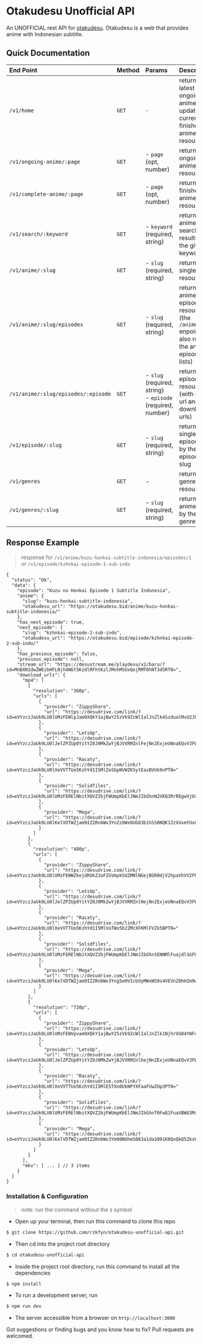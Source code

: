 # Otakudesu Unofficial API

An UNOFFICIAL rest API for [otakudesu](https://otakudesu.lol). Otakudesu is a web that provides anime with Indonesian subtitle.

## Quick Documentation 

| End Point | Method | Params | Description | Example |
| :-- | :-- | :-- | :-- | :-- |
| `/v1/home` | `GET` | `-`  | returns latest ongoing anime update & currently finished anime resources | [`/v1/home`](https://otakudesu.ryzendesu.vip/v1/home) |
| `/v1/ongoing-anime/:page` | `GET` | - `page` (opt, number) | returns ongoing anime resources | [`/v1/ongoing-anime`](https://otakudesu.ryzendesu.vip/v1/ongoing-anime) |
| `/v1/complete-anime/:page` | `GET` | - `page` (opt, number)  | returns finished anime resources | [`/v1/complete-anime/10`](https://otakudesu.ryzendesu.vip/v1/complete-anime/10) |
| `/v1/search/:keyword` | `GET` | - `keyword` (required, string)  | returns anime search results from the given keyword | [`/v1/search/Hibike Euphonium`](https://otakudesu.ryzendesu.vip/v1/search/Hibike%20Euphonium) |
| `/v1/anime/:slug` | `GET` | - `slug` (required, string)  | returns single anime resource | [`/v1/anime/kuzu-honkai-subtitle-indonesia`](https://otakudesu.ryzendesu.vip/v1/anime/kuzu-honkai-subtitle-indonesia) |
| `/v1/anime/:slug/episodes` | `GET` | - `slug` (required, string)  | returns anime episode lists resource (the `/anime/:slug` enpoint's also return the anime episode lists) | [`/v1/anime/kuzu-honkai-subtitle-indonesia/episodes`](https://otakudesu.ryzendesu.vip/v1/anime/kuzu-honkai-subtitle-indonesia/episodes) |
| `/v1/anime/:slug/episodes/:episode` | `GET` | - `slug` (required, string) <br> - `episode` (required, number)  | returns episode resource (with stream url and download urls) | [`/v1/anime/kuzu-honkai-subtitle-indonesia/episodes/1`](https://otakudesu.ryzendesu.vip/v1/anime/kuzu-honkai-subtitle-indonesia/episodes/1) |
| `/v1/episode/:slug` | `GET` | - `slug` (required, string)  | returns single episode data by the episode's slug | [`/v1/episode/kzhnkai-episode-1-sub-indo`](https://otakudesu.ryzendesu.vip/v1/episode/kzhnkai-episode-1-sub-indo) |
| `/v1/genres` | `GET` | - | returns genre lists resource | [`/v1/genres`](https://otakudesu.ryzendesu.vip/v1/genres) |
| `/v1/genres/:slug` | `GET` | - `slug` (required, string)  | returns anime lists by the genre's slug | [`/v1/genres/sports`](https://otakudesu.ryzendesu.vip/v1/genres/sports) |

## Response Example
> response for `/v1/anime/kuzu-honkai-subtitle-indonesia/episodes/1` or `/v1/episode/kzhnkai-episode-1-sub-indo`  
```json5
{
  "status": "Ok",
  "data": {
    "episode": "Kuzu no Honkai Episode 1 Subtitle Indonesia",
    "anime": {
      "slug": "kuzu-honkai-subtitle-indonesia",
      "otakudesu_url": "https://otakudesu.bid/anime/kuzu-honkai-subtitle-indonesia/"
    },
    "has_next_episode": true,
    "next_episode": {
      "slug": "kzhnkai-episode-2-sub-indo",
      "otakudesu_url": "https://otakudesu.bid/episode/kzhnkai-episode-2-sub-indo/"
    },
    "has_previous_episode": false,
    "previous_episode": null,
    "stream_url": "https://desustream.me/playdesu/v2/baru/?id=MnBXN1dwZWEzbHFLNjh4NGt5KzdlRFhtKzlJMnhMSUxQejRMT0hNT3dSRT0=",
    "download_urls": {
      "mp4": [
        {
          "resolution": "360p",
          "urls": [
            {
              "provider": "ZippyShare",
              "url": "https://desudrive.com/link/?id=eVYzczJaUk9LU0lUMzFEWlpJam9XQkY1ajBwY25zVk9ZcWlIalJnZlk4SzdualMvU2J0T0tCd0k3OFZZdHNsWnpnPT0="
            },
            {
              "provider": "LetsUp",
              "url": "https://desudrive.com/link/?id=eVYzczJaUk9LU0lJelZPZUp0YitYZ0J0MkZwYjBJVVRMZnlFejNnZExjeUNnaEQvV3FWdmNnQVV5ODhZODVBRWs5bFdBbVMzYkw3NXBBPT0="
            },
            {
              "provider": "Racaty",
              "url": "https://desudrive.com/link/?id=eVYzczJaUk9LU0lXeVVTTUo5KzhYd1I5MlZoSGpNVWZKSytEazBVUk9nPT0="
            },
            {
              "provider": "Solidfiles",
              "url": "https://desudrive.com/link/?id=eVYzczJaUk9LU0lUMzFERElNbitXQVZ2bjFWUmpKbElJNmJIbGhnN2VKQ3RrREgwVjUxZGRpMVo="
            },
            {
              "provider": "Mega",
              "url": "https://desudrive.com/link/?id=eVYzczJaUk9LU0lKelVDTWZjam9IZ2RnbWx3YnZzOWxOUG03b1hSS0NQK1ZzVUxmYUxCOVRDMU13Y3RDa3R4TnhjTVFZVCsyRzZmNDQ5T2tOV3ZrY2QvMWd5aTd3K2FMUnc9PQ=="
            }
          ]
        },
        {
          "resolution": "480p",
          "urls": [
            {
              "provider": "ZippyShare",
              "url": "https://desudrive.com/link/?id=eVYzczJaUk9LU0lUMzFEWWZkejdRUkZ3aFZGVmpkSUZMNlNGejBGR0djV2hpaVhVV2FNTFlSTU41bzRlcXRCWQ=="
            },
            {
              "provider": "LetsUp",
              "url": "https://desudrive.com/link/?id=eVYzczJaUk9LU0lJelZPZUp0YitYZ0J0MkZwYjBJVVRMZnlHejNnZExjeUNnaEQvV3FWdmNnQVV5ODhZODVBRWs5bFJER1MzYkw3NXBBPT0="
            },
            {
              "provider": "Racaty",
              "url": "https://desudrive.com/link/?id=eVYzczJaUk9LU0lXeVVTTUo5KzhYd1I5MlVoTWo5b2ZMcXFKMlFVZk5BPT0="
            },
            {
              "provider": "Solidfiles",
              "url": "https://desudrive.com/link/?id=eVYzczJaUk9LU0lUMzFERElNbitXQVZ2bjFWUmpKbElJNmJIbGhnSENNMlFuajdlSGFOcFhRc3c="
            },
            {
              "provider": "Mega",
              "url": "https://desudrive.com/link/?id=eVYzczJaUk9LU0lKelVDTWZjam9IZ2RnbWx3Yng5eHVIcUdyMWxWS0s4VEVnZ0hHZm9wOE1EeFkxY1FEcVlnRTVMQXZjUVdkRWVXKzArdlVTRS9aYzlUNHNncW14ZnlBUnc9PQ=="
            }
          ]
        },
        {
          "resolution": "720p",
          "urls": [
            {
              "provider": "ZippyShare",
              "url": "https://desudrive.com/link/?id=eVYzczJaUk9LU0lUMzFEWVpvam9XQkY1ajBwY25zVk9ZcWlIalJnZlk1NjhrVG04YWFoS0tCd0k3OFZZdHNsWnpnPT0="
            },
            {
              "provider": "LetsUp",
              "url": "https://desudrive.com/link/?id=eVYzczJaUk9LU0lJelZPZUp0YitYZ0J0MkZwYjBJVVRMZnlhejNnZExjeUNnaEQvV3FWdmNnQVV5ODhZODVBRWs5bFNCbVMzYkw3NXBBPT0="
            },
            {
              "provider": "Racaty",
              "url": "https://desudrive.com/link/?id=eVYzczJaUk9LU0lXeVVTTUo5KzhYd1I5MlE5TXo0UkNPYXFaaFUwZUp3PT0="
            },
            {
              "provider": "Solidfiles",
              "url": "https://desudrive.com/link/?id=eVYzczJaUk9LU0lUMzFERElNbitXQVZ2bjFWUmpKbElJNmJIbGhnT0FwQ1FuaVBWU3MxcWFpc0Y="
            },
            {
              "provider": "Mega",
              "url": "https://desudrive.com/link/?id=eVYzczJaUk9LU0lKelVDTWZjam9IZ2RnbWx3Ym00NUhmS083a1daS091K0QxQkQ5ZkxKb0trZ3U5c1V4dU5odDZOWWRYaVNQS0pmOTMrRFhUMDdaVE5qSHZYK2k4WXVGSEE9PQ=="
            }
          ]
        }
      ],
      "mkv": [ ... ] // 3 items
    }
  }
}
```

### Installation & Configuration
> note: run the command without the `$` symbol

- Open up your terminal, then run this command to clone this repo
```bash
$ git clone https://github.com/rzkfyn/otakudesu-unofficial-api.git
```

- Then cd into the project root directory 
```bash
$ cd otakudesu-unofficial-api
```

- Inside the project root directory, run this command to install all the dependencies
```bash
$ npm install
``` 

- To run a development server, run
```bash
$ npm run dev
```
- The server accessible from a browser on `http://localhost:3000`

Got suggestions or finding bugs and you know how to fix? Pull requests are welcomed.
